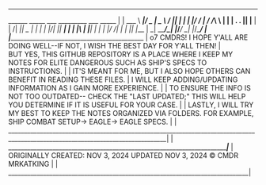 _________________________________________
______ _____  ___ _________  ___ _____   |
| ___ \  ___|/ _ \|  _  \  \/  ||  ___|  |
| |_/ / |__ / /_\ \ | | | .  . || |__    |
|    /|  __||  _  | | | | |\/| ||  __|   |
| |\ \| |___| | | | |/ /| |  | || |___   |
\_| \_\____/\_| |_/___/ \_|  |_/\____/   |
_________________________________________|______________________________________________________________________________________
                                                                                                                                |
o7 CMDRS! I HOPE Y'ALL ARE DOING WELL--IF NOT, I WISH THE BEST DAY FOR Y'ALL THEN!                                              |                
BUT YES, THIS GITHUB REPOSITORY IS A PLACE WHERE I KEEP MY NOTES FOR ELITE DANGEROUS SUCH AS SHIP'S SPECS TO INSTRUCTIONS.      |
                                                                                                                                |
IT'S MEANT FOR ME, BUT I ALSO HOPE OTHERS CAN BENEFIT IN READING THESE FILES.                                                   |
I WILL KEEP ADDING/UPDATING INFORMATION AS I GAIN MORE EXPERIENCE.                                                              |
                                                                                                                                |
TO ENSURE THE INFO IS NOT TOO OUTDATED-- CHECK THE "LAST UPDATED;" THIS WILL HELP YOU DETERMINE IF IT IS USEFUL FOR YOUR CASE.  |
                                                                                                                                |
LASTLY, I WILL TRY MY BEST TO KEEP THE NOTES ORGANIZED VIA FOLDERS. FOR EXAMPLE, SHIP COMBAT SETUP-> EAGLE-> EAGLE SPECS.       |
                                                                                                                                |
________________________________________________________________________________________________________________________________|
                                                                        |
________________________________________________________________________|___
                                                                            |
    ORIGINALLY CREATED: NOV 3, 2024 UPDATED NOV 3, 2024 © CMDR MRKATKING    | 
                                                                            |
____________________________________________________________________________|

                                        